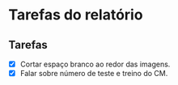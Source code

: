 Tarefas do relatório
====================

## Tarefas
 - [x] Cortar espaço branco ao redor das imagens.
 - [x] Falar sobre número de teste e treino do CM.
